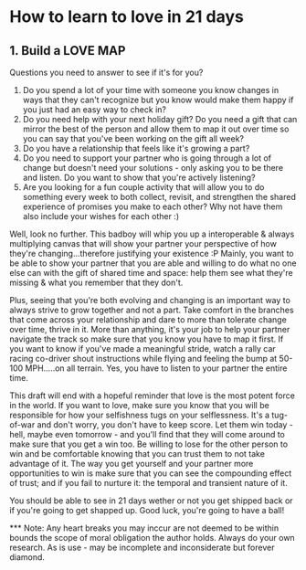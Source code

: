 # How to learn to love in 21 days
## 1. Build a LOVE MAP

Questions you need to answer to see if it's for you?
1. Do you spend a lot of your time with someone you know changes in ways that they can't recognize but you know would make them happy if you just had an easy way to check in?
2. Do you need help with your next holiday gift? Do you need a gift that can mirror the best of the person and allow them to map it out over time so you can say that you've been working on the gift all week?
3. Do you have a relationship that feels like it's growing a part?
4. Do you need to support your partner who is going through a lot of change but doesn't need your solutions - only asking you to be there and listen. Do you want to show that you're actively listening?
5. Are you looking for a fun couple activity that will allow you to do something every week to both collect, revisit, and strengthen the shared experience of promises you make to each other? Why not have them also include your wishes for each other :)

Well, look no further. This badboy will whip you up a interoperable & always multiplying canvas that will show your partner your perspective of how they're changing...therefore justifying your existence :P Mainly, you want to be able to show your partner that you are able and willing to do what no one else can with the gift of shared time and space: help them see what they're missing & what you remember that they don't.

Plus, seeing that you're both evolving and changing is an important way to always strive to grow together and not a part. Take comfort in the branches that come across your relationship and dare to more than tolerate change over time, thrive in it. More than anything, it's your job to help your partner navigate the track so make sure that you know you have to map it first. If you want to know if you've made a meaningful stride, watch a rally car racing co-driver shout instructions while flying and feeling the bump at 50-100 MPH.....on all terrain. Yes, you have to listen to your partner the entire time.

This draft will end with a hopeful reminder that love is the most potent force in the world. If you want to love, make sure you know that you will be responsible for how your selfishness tugs on your selflessness. It's a tug-of-war and don't worry, you don't have to keep score. Let them win today - hell, maybe even tomorrow - and you'll find that they will come around to make sure that you get a win too. Be willing to lose for the other person to win and be comfortable knowing that you can trust them to not take advantage of it. The way you get yourself and your partner more opportunities to win is make sure that you can see the compounding effect of trust; and if you fail to nurture it: the temporal and transient nature of it.

You should be able to see in 21 days wether or not you get shipped back or if you're going to get shapped up. Good luck, you're going to have a ball!


*** Note: Any heart breaks you may inccur are not deemed to be within bounds the scope of moral obligation the author holds. Always do your own research. As is use - may be incomplete and inconsiderate but forever diamond.
